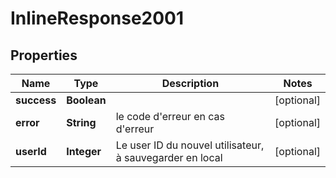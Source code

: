 # InlineResponse2001

## Properties
Name | Type | Description | Notes
------------ | ------------- | ------------- | -------------
**success** | **Boolean** |  |  [optional]
**error** | **String** | le code d&#x27;erreur en cas d&#x27;erreur |  [optional]
**userId** | **Integer** | Le user ID du nouvel utilisateur, à sauvegarder en local |  [optional]
